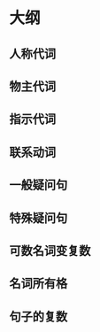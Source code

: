 # 大纲





## 人称代词

## 物主代词

## 指示代词

## 联系动词

## 一般疑问句

## 特殊疑问句

## 可数名词变复数

## 名词所有格







## 句子的复数